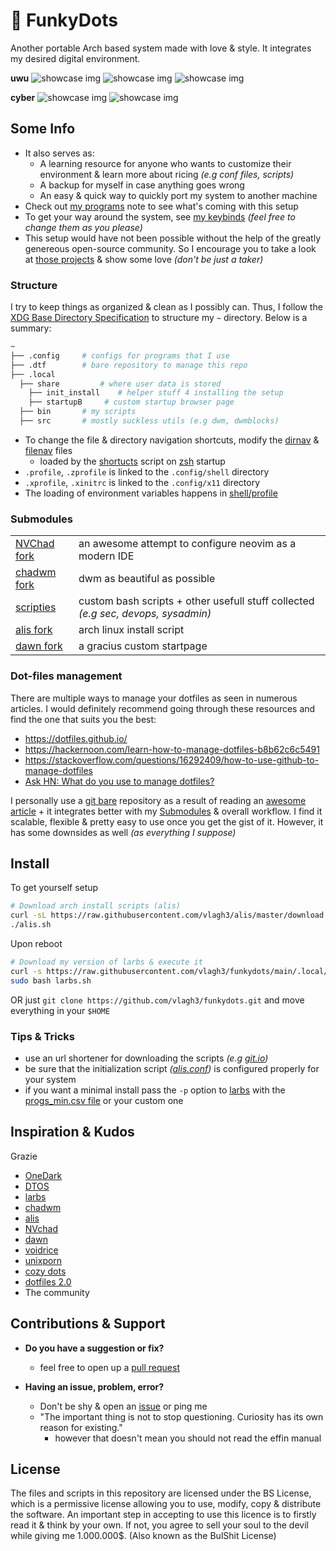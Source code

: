 # 🍙 FunkyDots
Another portable Arch based system made with love & style. It integrates my desired digital environment.

**uwu**
![showcase img](./.local/share/funkydots/pix/uwu/pic2.png)
![showcase img](./.local/share/funkydots/pix/uwu/pic3.png)
![showcase img](./.local/share/funkydots/pix/uwu/pic4.png)

**cyber**
![showcase img](./.local/share/funkydots/pix/cyber/pic1.png)
![showcase img](./.local/share/funkydots/pix/cyber/pic4.png)

## Some Info
- It also serves as:
  - A learning resource for anyone who wants to customize their environment & learn more about ricing *(e.g conf files, scripts)*
  - A backup for myself in case anything goes wrong
  - An easy & quick way to quickly port my system to another machine
- Check out [my programs](https://github.com/vlagh3/funkydots/blob/main/.local/share/funkydots/progs.md) note to see what's coming with this setup
- To get your way around the system, see [my keybinds](./.local/share/funkydots/keybinds.md) *(feel free to change them as you please)*
- This setup would have not been possible without the help of the greatly genereous open-source community. So I encourage you to take a look at [those projects](#inspiration--kudos) & show some love *(don't be just a taker)*

### Structure
I try to keep things as organized & clean as I possibly can. Thus, I follow the [XDG Base Directory Specification](https://specifications.freedesktop.org/basedir-spec/basedir-spec-latest.html) to structure my `~` directory. Below is a summary:
```bash
~
├── .config		# configs for programs that I use
├── .dtf		# bare repository to manage this repo
├── .local
  ├── share	        # where user data is stored 
    ├── init_install    # helper stuff 4 installing the setup
    ├── startupB	 # custom startup browser page
  ├── bin		# my scripts
  ├── src		# mostly suckless utils (e.g dwm, dwmblocks)
```
- To change the file & directory navigation shortcuts, modify the [dirnav](https://github.com/vlagh3/funkydots/blob/main/.config/shell/dirnav) & [filenav](https://github.com/vlagh3/funkydots/blob/main/.config/shell/filenav) files
  - loaded by the [shortucts](https://github.com/vlagh3/scripties/blob/master/system/shortcuts.sh) script on [zsh](https://www.zsh.org/) startup
- `.profile`, `.zprofile` is linked to the `.config/shell` directory
- `.xprofile`, `.xinitrc` is linked to the `.config/x11` directory
- The loading of environment variables happens in [shell/profile](https://github.com/vlagh3/funkydots/blob/main/.config/shell/profile)

### Submodules

|                                                  |                                                                                   |
| ------------------------------------------------ | --------------------------------------------------------------------------------- |
| [NVChad fork](https://github.com/vlagh3/NvChad)  | an awesome attempt to configure neovim as a modern IDE                            |
| [chadwm fork](https://github.com/vlagh3/chadwm)  | dwm as beautiful as possible                                                      |
| [scripties](https://github.com/vlagh3/scripties) | custom bash scripts + other usefull stuff collected *(e.g sec, devops, sysadmin)* |
| [alis fork](https://github.com/vlagh3/alis)      | arch linux install script                                                         |
| [dawn fork](https://github.com/vlagh3/dawn)      | a gracius custom startpage                                                        | 

### Dot-files management
There are multiple ways to manage your dotfiles as seen in numerous articles. I would definitely recommend going through these resources and find the one that suits you the best:
- https://dotfiles.github.io/
- https://hackernoon.com/learn-how-to-manage-dotfiles-b8b62c6c5491
- https://stackoverflow.com/questions/16292409/how-to-use-github-to-manage-dotfiles
- [Ask HN: What do you use to manage dotfiles?](https://news.ycombinator.com/item?id=11070797)

I personally use a [git bare](https://www.keblog.me/2015/01/bare-git-repository/) repository as a result of reading an [awesome article](https://www.atlassian.com/git/tutorials/dotfiles) + it integrates better with my [Submodules](#submodules) & overall workflow. I find it scalable, flexible & pretty easy to use once you get the gist of it. However, it has some downsides as well *(as everything I suppose)*

## Install
To get yourself setup
```bash
# Download arch install scripts (alis)
curl -sL https://raw.githubusercontent.com/vlagh3/alis/master/download.sh | bash
./alis.sh
```

Upon reboot
```bash
# Download my version of larbs & execute it
curl -s https://raw.githubusercontent.com/vlagh3/funkydots/main/.local/share/init_install/larbs.sh -o larbs.sh
sudo bash larbs.sh
```

OR just `git clone https://github.com/vlagh3/funkydots.git` and move everything in your `$HOME`

### Tips & Tricks
- use an url shortener for downloading the scripts *(e.g [git.io](https://git.io/))*
- be sure that the initialization script *([alis.conf](https://github.com/vlagh3/alis/blob/master/alis.conf))* is configured properly for your system
- if you want a minimal install pass the `-p` option to [larbs](https://larbs.xyz/) with the [progs_min.csv file](https://github.com/vlagh3/funkydots/blob/main/.local/share/init_install/progs_min.csv) or your custom one

## Inspiration & Kudos
Grazie
- [OneDark](https://github.com/Mangeshrex/dotfiles)
- [DTOS](https://gitlab.com/dwt1/dtos)
- [larbs](https://github.com/LukeSmithxyz/LARBS)
- [chadwm](https://github.com/siduck/chadwm)
- [alis](https://github.com/picodotdev/alis)
- [NVchad](https://nvchad.github.io/)
- [dawn](https://github.com/b-coimbra/dawn)
- [voidrice](https://github.com/LukeSmithxyz/voidrice)
- [unixporn](https://www.reddit.com/r/unixporn/wiki/index)
- [cozy dots](https://github.com/Macawls/dotfiles)
- [dotfiles 2.0](https://github.com/Axarva/dotfiles-2.0)
- The community

## Contributions & Support

- **Do you have a suggestion or fix?**
  - feel free to open up a [pull request](https://github.com/vlagh3/funkydots/pulls)

- **Having an issue, problem, error?**
  - Don't be shy & open an [issue](https://github.com/vlagh3/funkydots/issues) or ping me
  - "The important thing is not to stop questioning. Curiosity has its own reason for existing."
    - however that doesn't mean you should not read the effin manual



## License
The files and scripts in this repository are licensed under the BS License, which is a permissive license allowing you to use, modify, copy & distribute the software. An important step in accepting to use this licence is to firstly read it & think by your own. If not, you agree to sell your soul to the devil while giving me 1.000.000$. (Also known as the BulShit License)

